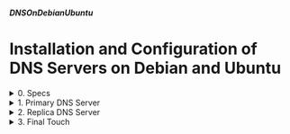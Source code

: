 ##### DNSOnDebianUbuntu 
# Installation and Configuration of DNS Servers on Debian and Ubuntu 

<details markdown='1'>
<summary>
0. Specs
</summary>

---
There will be 2 DNS Servers, 1 Primary (Master) and 1 Replica (Slave). 

For every domain on the internet, at least 2 DNS Servers are needed. So if you want to run your own DNS Server, you need at least 2 servers.

If you need DNS Servers for your internal network, it might be a good idea to install a spare one.

I, myself prefer using www.cloudfare.com for DNS services of my domain. But you may prefer running on your servers.

My Specs: (Change the values to your ones)

- Both DNS Servers can be Debian 12/11 or Ubuntu 22.04/20.04 Server
- Domain Name: 386387.xyz (Change it to your domain name)
- Primary DNS Server: ns1.386387.xyz   192.168.1.221
- Replica DNS Server: ns2.386387.xyz   192.168.1.222
- Some sample servers to add as DNS records:
   - filesrv.386387.xyz: 192.168.1.171
   - mail.386387.xyz: 192.168.1.172
   - mailsrv as a canonical name for mail
   - mail as a mail server for the domain
- Google DNS server 8.8.8.8 is used as forwarder DNSs

I tested the tutorial with Debian 11, Debian 12, Ubuntu 20.04 and Ubuntu 22.04 pairs.

Sources:  
[www.linuxtechi.com](https://www.linuxtechi.com/install-configure-bind-9-dns-server-ubuntu-debian/)  
[Mastering Ubuntu Server](https://www.packtpub.com/networking-and-servers/mastering-ubuntu-server-second-edition)  
[https://bind9.readthedocs.io](https://bind9.readthedocs.io)

<br>
</details>

<details markdown='1'>
<summary>
1. Primary DNS Server
</summary>

---
### 1.1. Install bind9 (DNS Server)
```
sudo apt update
sudo apt -y install bind9
```

### 1.2. Edit main config file
```
sudo nano /etc/bind/named.conf.options
```

Change as below

```
options {
   # Cache Directory
   directory "/var/cache/bind";
   # Allow replica to transfer zone files
   allow-transfer { localhost; 192.168.1.222; };
   # Allow queries from any hosts
   allow-query { any; };
   # Use Google DNS as forwarder
   forwarders { 8.8.8.8; };
   # Automatic DNS Security validation
   dnssec-validation auto;
   # Listen on IP4 from all interfaces
   listen-on { any; };
   # Allow recursions
   recursion yes;
};
```

### 1.3. Add a Forward and a Reverse Zone.
```
sudo nano /etc/bind/named.conf.local
```

Fill as below

```
# Forward zone
zone "386387.xyz" IN {
   type master;
   file "/etc/bind/forward.386387.xyz";
};
# Reverse zone
zone "1.168.192.in-addr.arpa" IN {
   type master;
   file "/etc/bind/reverse.386387.xyz";
};
```

### 1.4. Fill the Forward File We Just Defined
```
sudo nano /etc/bind/forward.386387.xyz
```

Fill as below:

```
$TTL 1D
@ IN SOA ns1.386387.xyz hostmaster.386387.xyz (
   2022060501 ; serial
   8H ; Refresh
   4H ; Retry
   4W ; Expire
   1D ; Minimum TTL
)
; Name Server of the domain
@               IN NS     ns1.
; Mail server of the domain
@               IN MX 10  mail.386387.xyz.
; A Records for Hosts
ns1             IN A      192.168.1.221
ns2             IN A      192.168.1.222
filesrv         IN A      192.168.1.171
mail            IN A      192.168.1.172
# CNAME Record
mailsrv         IN CNAME  mail.386387.xyz.
```

### 1.5. Fill the Reverse File We Just Defined
```
sudo nano /etc/bind/reverse.386387.xyz
```

Fill as below

```
$TTL 1D
@    IN   SOA    386387.xyz hostmaster.386387.xyz (
   2022060501 ; Serial
   8H ; Refresh
   4H ; Retry
   4W ; Expire
   1D ; Minimum TTL
)
;Your Name Server Info
@    IN    NS     ns1.386387.xyz.
ns1  IN    A      192.168.1.221
;Reverse Lookup for Your DNS Server
224  IN    PTR    ns1.386387.xyz.
;PTR Records IP address to HostName
225  IN    PTR    ns2.386387.xyz.
171  IN    PTR    filesrv.386387.xyz.
172  IN    PTR    mail.386387.xyz.
```

### 1.6. Check Configuration Files
```
sudo named-checkconf /etc/bind/named.conf.options
sudo named-checkconf /etc/bind/named.conf.local
sudo named-checkzone 386387.xyz /etc/bind/forward.386387.xyz
sudo named-checkzone 386387.xyz /etc/bind/reverse.386387.xyz
```

<br>
</details>

<details markdown='1'>
<summary>
2. Replica DNS Server
</summary>

---
### 2.1. Install bind9 (DNS Server)
```
sudo apt update
sudo apt -y install bind9
```

### 2.2. Edit Main Config File
```
sudo nano /etc/bind/named.conf.options
```

Change as below

```
options {
   # Cache Directory
   directory "/var/cache/bind";
   # Allow queries from any hosts
   allow-query { any; };
   # Use Google DNS as forwarder
   forwarders { 8.8.8.8; };
   # Automatic DNS Security validation
   dnssec-validation auto;
   # Listen on IP4 from all interfaces
   listen-on { any; };
   # Allow recursions
   recursion yes;
};
```

### 2.3. Add the Local Zones
These zones will be replicated from the Primary DNS

```
sudo nano /etc/bind/named.conf.local
```

Fill as below

```
zone "386387.xyz" IN {
   type slave;
   masters { 192.168.1.221; };
   file "/var/lib/bind/forward.386387.xyz";
};
zone "1.168.192.in-addr.arpa" IN {
   type slave;
   masters { 192.168.1.221; };
   file "/var/lib/bind/reverse.386387.xyz";
};
```

This time local zone file is placed at /var/lib and it will be populated automatically

### 2.4. Check Configuration Files
```
sudo named-checkconf /etc/bind/named.conf.options
sudo named-checkconf /etc/bind/named.conf.local
```

<br>
</details>

<details markdown='1'>
<summary>
3. Final Touch
</summary>

---
### 3.1. Restart DNS on both primary and replica
```
sudo systemctl restart bind9
```

Your name servers must be working now. You can query them from any host  in the network with dig command:

```
dig @192.168.1.221 mail.386387.xyz
```

### 3.2. Notes
**Remember**

When you change the zone file on your primary server, remember to increase the number given before serial. 

You can change DNS server settings of your computers (including the DNS Servers) to the new DNS servers.

</details>

